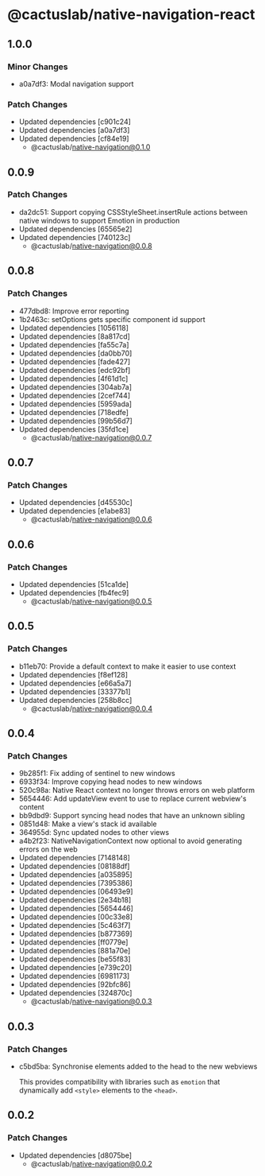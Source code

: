 # @cactuslab/native-navigation-react

## 1.0.0

### Minor Changes

- a0a7df3: Modal navigation support

### Patch Changes

- Updated dependencies [c901c24]
- Updated dependencies [a0a7df3]
- Updated dependencies [cf84e19]
  - @cactuslab/native-navigation@0.1.0

## 0.0.9

### Patch Changes

- da2dc51: Support copying CSSStyleSheet.insertRule actions between native windows to support Emotion in production
- Updated dependencies [65565e2]
- Updated dependencies [740123c]
  - @cactuslab/native-navigation@0.0.8

## 0.0.8

### Patch Changes

- 477dbd8: Improve error reporting
- 1b2463c: setOptions gets specific component id support
- Updated dependencies [1056118]
- Updated dependencies [8a817cd]
- Updated dependencies [fa55c7a]
- Updated dependencies [da0bb70]
- Updated dependencies [fade427]
- Updated dependencies [edc92bf]
- Updated dependencies [4f61d1c]
- Updated dependencies [304ab7a]
- Updated dependencies [2cef744]
- Updated dependencies [5959ada]
- Updated dependencies [718edfe]
- Updated dependencies [99b56d7]
- Updated dependencies [35fd1ce]
  - @cactuslab/native-navigation@0.0.7

## 0.0.7

### Patch Changes

- Updated dependencies [d45530c]
- Updated dependencies [e1abe83]
  - @cactuslab/native-navigation@0.0.6

## 0.0.6

### Patch Changes

- Updated dependencies [51ca1de]
- Updated dependencies [fb4fec9]
  - @cactuslab/native-navigation@0.0.5

## 0.0.5

### Patch Changes

- b11eb70: Provide a default context to make it easier to use context
- Updated dependencies [f8ef128]
- Updated dependencies [e66a5a7]
- Updated dependencies [33377b1]
- Updated dependencies [258b8cc]
  - @cactuslab/native-navigation@0.0.4

## 0.0.4

### Patch Changes

- 9b285f1: Fix adding of sentinel to new windows
- 6933f34: Improve copying head nodes to new windows
- 520c98a: Native React context no longer throws errors on web platform
- 5654446: Add updateView event to use to replace current webview's content
- bb9dbd9: Support syncing head nodes that have an unknown sibling
- 0851d48: Make a view's stack id available
- 364955d: Sync updated nodes to other views
- a4b2f23: NativeNavigationContext now optional to avoid generating errors on the web
- Updated dependencies [7148148]
- Updated dependencies [08188df]
- Updated dependencies [a035895]
- Updated dependencies [7395386]
- Updated dependencies [06493e9]
- Updated dependencies [2e34b18]
- Updated dependencies [5654446]
- Updated dependencies [00c33e8]
- Updated dependencies [5c463f7]
- Updated dependencies [b877369]
- Updated dependencies [ff0779e]
- Updated dependencies [881a70e]
- Updated dependencies [be55f83]
- Updated dependencies [e739c20]
- Updated dependencies [6981173]
- Updated dependencies [92bfc86]
- Updated dependencies [324870c]
  - @cactuslab/native-navigation@0.0.3

## 0.0.3

### Patch Changes

- c5bd5ba: Synchronise elements added to the head to the new webviews

  This provides compatibility with libraries such as `emotion` that dynamically add `<style>` elements to the `<head>`.

## 0.0.2

### Patch Changes

- Updated dependencies [d8075be]
  - @cactuslab/native-navigation@0.0.2
